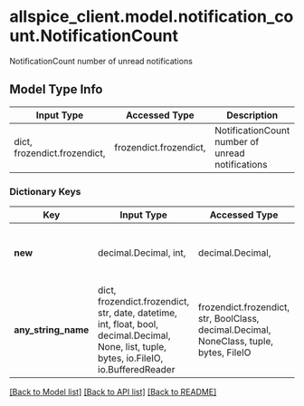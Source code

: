 # allspice_client.model.notification_count.NotificationCount

NotificationCount number of unread notifications

## Model Type Info
Input Type | Accessed Type | Description | Notes
------------ | ------------- | ------------- | -------------
dict, frozendict.frozendict,  | frozendict.frozendict,  | NotificationCount number of unread notifications | 

### Dictionary Keys
Key | Input Type | Accessed Type | Description | Notes
------------ | ------------- | ------------- | ------------- | -------------
**new** | decimal.Decimal, int,  | decimal.Decimal,  |  | [optional] value must be a 64 bit integer
**any_string_name** | dict, frozendict.frozendict, str, date, datetime, int, float, bool, decimal.Decimal, None, list, tuple, bytes, io.FileIO, io.BufferedReader | frozendict.frozendict, str, BoolClass, decimal.Decimal, NoneClass, tuple, bytes, FileIO | any string name can be used but the value must be the correct type | [optional]

[[Back to Model list]](../../README.md#documentation-for-models) [[Back to API list]](../../README.md#documentation-for-api-endpoints) [[Back to README]](../../README.md)

